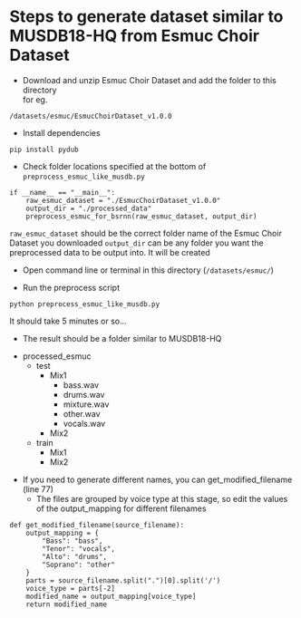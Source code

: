 # Steps to generate dataset similar to MUSDB18-HQ from Esmuc Choir Dataset

* Download and unzip Esmuc Choir Dataset and add the folder to this directory  
for eg.
```
/datasets/esmuc/EsmucChoirDataset_v1.0.0
```

* Install dependencies
```
pip install pydub
```

* Check folder locations specified at the bottom of `preprocess_esmuc_like_musdb.py`

```
if __name__ == "__main__":
    raw_esmuc_dataset = "./EsmucChoirDataset_v1.0.0"
    output_dir = "./processed_data"
    preprocess_esmuc_for_bsrnn(raw_esmuc_dataset, output_dir)
```

`raw_esmuc_dataset` should be the correct folder name of the Esmuc Choir Dataset you downloaded
`output_dir` can be any folder you want the preprocessed data to be output into. It will be created

* Open command line or terminal in this directory (`/datasets/esmuc/`)

* Run the preprocess script
```
python preprocess_esmuc_like_musdb.py
```

It should take 5 minutes or so...
* The result should be a folder similar to MUSDB18-HQ
- processed_esmuc
  - test
    - Mix1
      - bass.wav
      - drums.wav
      - mixture.wav
      - other.wav
      - vocals.wav
    - Mix2
  - train
    - Mix1
    - Mix2

* If you need to generate different names, you can get_modified_filename (line 77)
  * The files are grouped by voice type at this stage, so edit the values of the output_mapping for different filenames
```
def get_modified_filename(source_filename):
    output_mapping = {
        "Bass": "bass",
        "Tenor": "vocals",
        "Alto": "drums",
        "Soprano": "other"
    }
    parts = source_filename.split(".")[0].split('/')
    voice_type = parts[-2]
    modified_name = output_mapping[voice_type] 
    return modified_name
```




